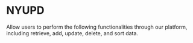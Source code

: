 # NYUPD
Allow users to perform the following functionalities through our platform, including retrieve, add, update, delete, and sort data.
